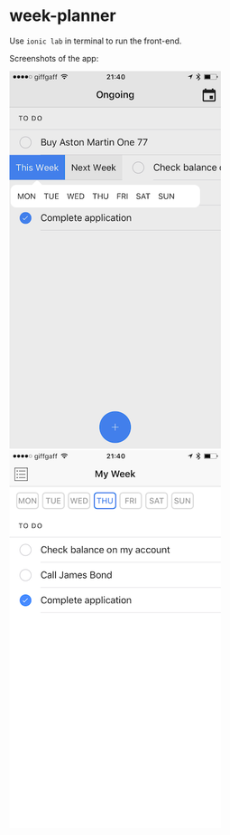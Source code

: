 # week-planner
Use `ionic lab` in terminal to run the front-end.

Screenshots of the app:

![Week Planner](https://github.com/codepulseme/week-planner/blob/master/IMG_0959.PNG)
![Week Planner](https://github.com/codepulseme/week-planner/blob/master/IMG_0960.PNG)
